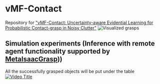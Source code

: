 # vMF-Contact
Repository for ["vMF-Contact: Uncertainty-aware Evidential Learning for Probabilistic Contact-grasp in Noisy Clutter"](https://arxiv.org/abs/2411.03591)
![Visualized grasps](resource/vis.gif)
## Simulation experiments (Inference with remote agent functionality supported by [MetaIsaacGrasp](https://github.com/YitianShi/vMF-Contact)))
All the successfully grasped objects will be put under the table
[![Video Title](https://img.youtube.com/vi/FSXTWSLbo68/0.jpg)](https://www.youtube.com/watch?v=FSXTWSLbo68)

